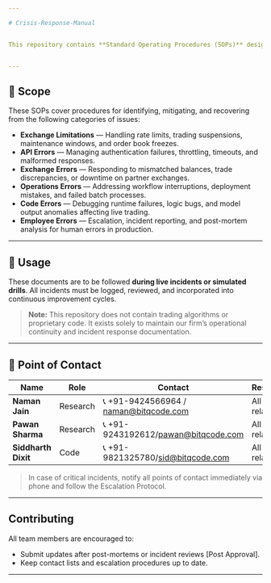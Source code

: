 ```yaml
---

# Crisis-Response-Manual


This repository contains **Standard Operating Procedures (SOPs)** designed to guide our team in responding to **all types of extreme events and operational disruptions** within our crypto algorithmic trading operations.


---
```


## 🔧 Scope

These SOPs cover procedures for identifying, mitigating, and recovering from the following categories of issues:

* **Exchange Limitations** — Handling rate limits, trading suspensions, maintenance windows, and order book freezes.
* **API Errors** — Managing authentication failures, throttling, timeouts, and malformed responses.
* **Exchange Errors** — Responding to mismatched balances, trade discrepancies, or downtime on partner exchanges.
* **Operations Errors** — Addressing workflow interruptions, deployment mistakes, and failed batch processes.
* **Code Errors** — Debugging runtime failures, logic bugs, and model output anomalies affecting live trading.
* **Employee Errors** — Escalation, incident reporting, and post-mortem analysis for human errors in production.


---

## 🚨 Usage

These documents are to be followed **during live incidents or simulated drills**.
All incidents must be logged, reviewed, and incorporated into continuous improvement cycles.

> **Note:** This repository does not contain trading algorithms or proprietary code. It exists solely to maintain our firm’s operational continuity and incident response documentation.

---

## 👥 Point of Contact

| Name           | Role                           | Contact                                           | Responsibility                                                                 |
| -------------- | ------------------------------ | ------------------------------------------------- | ------------------------------------------------------------------------------ |
| **Naman Jain**  | Research    | 📞 +91-9424566964 / naman@bitqcode.com   | All Strategy related Issues.                 |
| **Pawan Sharma** | Research | 📞 +91-9243192612/pawan@bitqcode.com | All Strategy related Issues.                 |
| **Siddharth Dixit**  | Code      | 📞 +91-9821325780/sid@bitqcode.com   | All Code related Issues. 

> In case of critical incidents, notify all points of contact immediately via phone and follow the Escalation Protocol.

---

##  Contributing

All team members are encouraged to:

* Submit updates after post-mortems or incident reviews [Post Approval].
* Keep contact lists and escalation procedures up to date.

---
